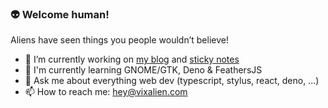 ### 👽 Welcome human!

Aliens have seen things you people wouldn’t believe!

- 🔭 I’m currently working on [my blog](https://vixalien.com) and [sticky notes](https://github.com/vixalien/sticky)
- 🍃 I'm currently learning GNOME/GTK, Deno & FeathersJS
- 💬 Ask me about everything web dev (typescript, stylus, react, deno, ...)
- 📫 How to reach me: [hey@vixalien.com](mailto:hey@vixalien.com)
